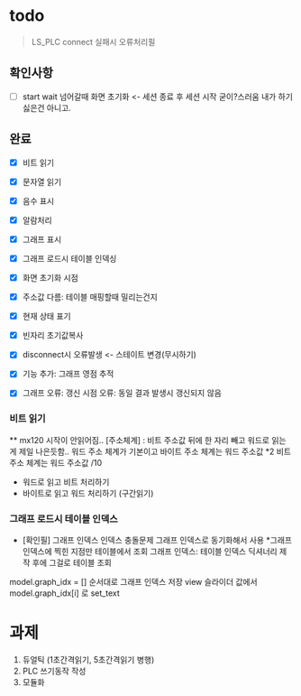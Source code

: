 # todo

> LS_PLC connect 실패시 오류처리필

## 확인사항

- [ ] start wait 넘어갈때 화면 초기화 <- 세션 종료 후 세션 시작
굳이?스러움 내가 하기 싫은건 아니고.

## 완료

- [x] 비트 읽기  
- [x] 문자열 읽기  
- [x] 음수 표시  
- [x] 알람처리  
- [x] 그래프 표시  
- [x] 그래프 로드시 테이블 인덱싱  
- [x] 화면 초기화 시점  
- [X] 주소값 다름: 테이블 매핑할때 밀리는건지
- [x] 현재 상태 표기  
- [x] 빈자리 초기값복사 
- [x] disconnect시 오류발생 <- 스테이트 변경(무시하기)
- [x] 기능 추가: 그래프 영점 추적
- [x] 그래프 오류: 갱신 시점 오류: 동일 결과 발생시 갱신되지 않음


### 비트 읽기

** mx120 시작이 안읽어짐.. 
[주소체계]
: 비트 주소값 뒤에 한 자리 빼고 워드로 읽는게 제일 나은듯함..
워드 주소 체계가 기본이고
바이트 주소 체계는 워드 주소값 *2
비트 주소 체계는 워드 주소값 /10

- 워드로 읽고 비트 처리하기
- 바이트로 읽고 워드 처리하기 (구간읽기)



### 그래프 로드시 테이블 인덱스
- [확인필] 그래프 인덱스
인덱스 충돌문제
그래프 인덱스로 동기화해서 사용
*그래프 인덱스에 찍힌 지점만 테이블에서 조회
그래프 인덱스: 테이블 인덱스 딕셔너리 제작 후에 그걸로 테이블 조회

model.graph_idx = [] 순서대로 그래프 인덱스 저장 
view 슬라이더 값에서 model.graph_idx[i] 로 set_text 

# 과제 

1. 듀얼틱 (1초간격읽기, 5초간격읽기 병행)
3. PLC 쓰기동작 작성
4. 모듈화